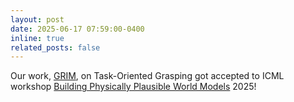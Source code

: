 ```yaml
---
layout: post
date: 2025-06-17 07:59:00-0400
inline: true
related_posts: false
---
```


Our work, [GRIM](https://grim-tog.github.io), on Task-Oriented Grasping got accepted to ICML workshop [Building Physically Plausible World Models](https://icml.cc/virtual/2025/workshop/39978) 2025!
